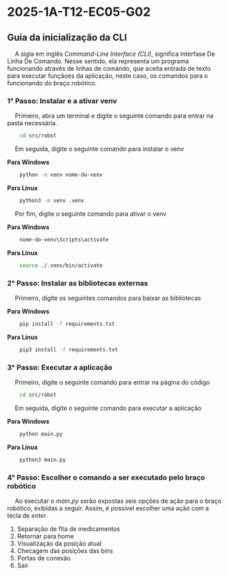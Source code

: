 # 2025-1A-T12-EC05-G02

## Guia da inicialização da CLI

&emsp; A sigla em inglês *Command-Line Interface (CLI)*, significa Interfase De Linha De Comando. Nesse sentido, ela representa um programa funcionando através de linhas de comando, que aceita entrada de texto para executar funçãoes da aplicação, neste caso, os comandos para o funcionando do braço robótico.

### 1° Passo: Instalar e a ativar venv 

&emsp; Primeiro, abra um terminal e digite o seguinte comando para entrar na pasta necessária.

```bash
    cd src/robot
```
&emsp; Em seguida, digite o seguinte comando para instalar o venv

**Para Windows**
```bash
    python -m venv nome-do-venv
```

**Para Linux**
```bash
    python3 -m venv .venv
```

&emsp; Por fim, digite o seguinte comando para ativar o venv

**Para Windows**

```bash
    nome-do-venv\Scripts\activate
```
**Para Linux**

```bash
    source ./.venv/bin/activate
```
### 2° Passo: Instalar as bibliotecas externas

&emsp; Primeiro, digite os seguintes comandos para baixar as bibliotecas

**Para Windows**

```bash
    pip install -f requirements.txt
```

**Para Linux**

```bash
    pip3 install -f requirements.txt
```

### 3° Passo: Executar a aplicação

&emsp; Primeiro, digite o seguinte comando para entrar na página do código

```bash
    cd src/robot
```

&emsp; Em seguida, digite o seguinte comando para executar a aplicação

**Para Windows**

```bash
    python main.py
```

**Para Linux**

```bash
    python3 main.py
```

### 4° Passo: Escolher o comando a ser executado pelo braço robótico 

&emsp; Ao executar o *main.py* serão expostas seis opções de ação para o braço robótico, exibidas a seguir. Assim, é possível escolher uma ação com a tecla de *enter*.

1. Separação de fita de medicamentos
2. Retornar para home
3. Visualização da posição atual
4. Checagem das posições das bins
5. Portas de conexão
6. Sair
